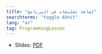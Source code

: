```yaml
---
title: "إضافة تعليقات في البرنامج"
searchterms: "toggle 4Unit"
lang: "ar"
tag: ProgrammingLesson
---
```

 <ul>
 <li class="ng-binding">Slides:
 <a href="ProgrammingLessons/Comments-Arabic.pdf">PDF</a>
 </li>
 </ul>
